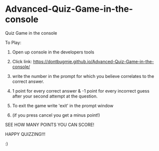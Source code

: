 # Advanced-Quiz-Game-in-the-console
Quiz Game in the console


To Play:

1. Open up console in the developers tools 

2. Click link: https://dontbugmie.github.io/Advanced-Quiz-Game-in-the-console/

3. write the number in the prompt for which you believe correlates to the correct answer. 

4. 1 point for every correct answer & -1 point for every incorrect guess after your second attempt at the question. 

5. To exit the game write 'exit' in the prompt window

6. (if you press cancel you get a minus point!)

SEE HOW MANY POINTS YOU CAN SCORE! 

HAPPY QUIZZING!!!

:)
